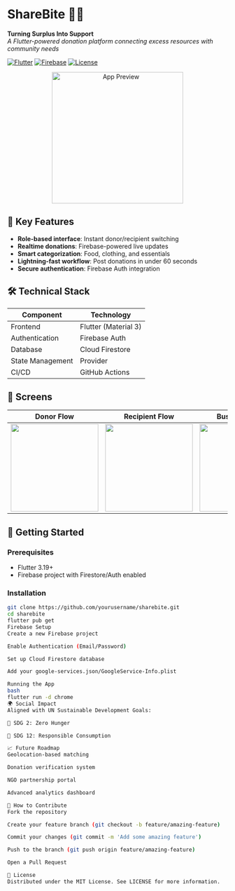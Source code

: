 
# ShareBite 🍞🧥

**Turning Surplus Into Support**  
*A Flutter-powered donation platform connecting excess resources with community needs*

[![Flutter](https://img.shields.io/badge/Flutter-3.19-blue)](https://flutter.dev)
[![Firebase](https://img.shields.io/badge/Firebase-12.0-orange)](https://firebase.google.com)
[![License](https://img.shields.io/badge/License-MIT-green)](LICENSE)

<div align="center">
  <img src="assets/screenshots/app_preview.gif" width="300" alt="App Preview">
</div>

## 🌟 Key Features

- **Role-based interface**: Instant donor/recipient switching
- **Realtime donations**: Firebase-powered live updates
- **Smart categorization**: Food, clothing, and essentials
- **Lightning-fast workflow**: Post donations in under 60 seconds
- **Secure authentication**: Firebase Auth integration

## 🛠️ Technical Stack

| Component          | Technology               |
|--------------------|--------------------------|
| Frontend           | Flutter (Material 3)     |
| Authentication     | Firebase Auth            |
| Database           | Cloud Firestore          |
| State Management   | Provider                 |
| CI/CD              | GitHub Actions           |

## 📱 Screens

| Donor Flow | Recipient Flow | Business Portal |
|------------|----------------|-----------------|
| <img src="assets/screenshots/donor.png" width="200"> | <img src="assets/screenshots/recipient.png" width="200"> | <img src="assets/screenshots/business.png" width="200"> |

## 🚀 Getting Started

### Prerequisites
- Flutter 3.19+
- Firebase project with Firestore/Auth enabled

### Installation
```bash
git clone https://github.com/yourusername/sharebite.git
cd sharebite
flutter pub get
Firebase Setup
Create a new Firebase project

Enable Authentication (Email/Password)

Set up Cloud Firestore database

Add your google-services.json/GoogleService-Info.plist

Running the App
bash
flutter run -d chrome
🌍 Social Impact
Aligned with UN Sustainable Development Goals:

🚫 SDG 2: Zero Hunger

🔄 SDG 12: Responsible Consumption

📈 Future Roadmap
Geolocation-based matching

Donation verification system

NGO partnership portal

Advanced analytics dashboard

🤝 How to Contribute
Fork the repository

Create your feature branch (git checkout -b feature/amazing-feature)

Commit your changes (git commit -m 'Add some amazing feature')

Push to the branch (git push origin feature/amazing-feature)

Open a Pull Request

📜 License
Distributed under the MIT License. See LICENSE for more information.
